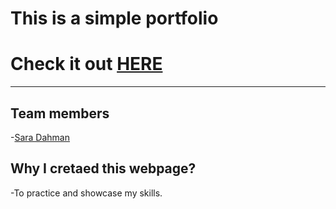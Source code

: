 # This is a simple portfolio

# Check it out [HERE](https://gsg-cf05.github.io/Portflio-Sara/)

---

## Team members

-[Sara Dahman](https://github.com/SaraDahman)

## Why I cretaed this webpage?

-To practice and showcase my skills.
